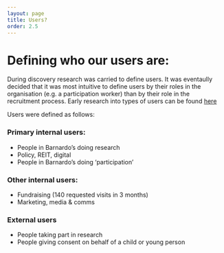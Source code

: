 ```yaml
---
layout: page
title: Users?
order: 2.5
---
```

# Defining who our users are:

During discovery research was carried to define users. It was eventaully decided that it was most intuitive to define users by their roles in the organisation (e.g. a participation worker) than by their role in the recruitment process. Early research into types of users can be found [here](https://trello.com/b/QTNcy2kO/consent-form-builder-research-and-design)

Users were defined as follows:

  ### Primary internal users:
  - People in Barnardo’s doing research
  - Policy, REIT, digital
  - People in Barnardo’s doing ‘participation’

  ### Other internal users:
  - Fundraising (140 requested visits in 3 months) 
  - Marketing, media & comms

  ### External users
  - People taking part in research
  - People giving consent on behalf of a child or young person
